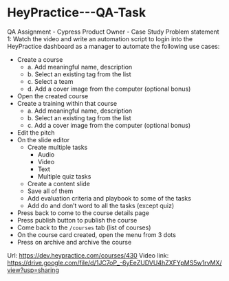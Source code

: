 # HeyPractice---QA-Task
QA Assignment - Cypress
Product Owner - Case Study
Problem statement 1:
Watch the video and write an automation script to login into the HeyPractice dashboard as a
manager to automate the following use cases:
* Create a course
  * a. Add meaningful name, description
  * b. Select an existing tag from the list
  * c. Select a team
  * d. Add a cover image from the computer (optional bonus)
* Open the created course
* Create a training within that course
  * a. Add meaningful name, description
  * b. Select an existing tag from the list
  * c. Add a cover image from the computer (optional bonus)
* Edit the pitch
* On the slide editor
  * Create multiple tasks
    * Audio
    * Video
    * Text
    * Multiple quiz tasks
  * Create a content slide
  * Save all of them
  * Add evaluation criteria and playbook to some of the tasks
  * Add do and don’t word to all the tasks (except quiz)
* Press back to come to the course details page
* Press publish button to publish the course
* Come back to the `/courses` tab (list of courses)
* On the course card created, open the menu from 3 dots
* Press on archive and archive the course

Url: https://dev.heypractice.com/courses/430
Video link:
https://drive.google.com/file/d/1JC7oP_-6yEeZUDVU4hZXFYpMS5w1rvMX/view?usp=sharing
